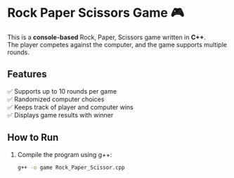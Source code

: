 # Rock Paper Scissors Game 🎮  

This is a **console-based** Rock, Paper, Scissors game written in **C++**.  
The player competes against the computer, and the game supports multiple rounds.  

## Features  
✅ Supports up to 10 rounds per game  
✅ Randomized computer choices  
✅ Keeps track of player and computer wins  
✅ Displays game results with winner  

## How to Run  
1. Compile the program using g++:  
   ```bash
   g++ -o game Rock_Paper_Scissor.cpp
